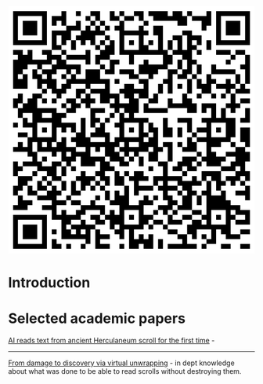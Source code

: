 ![portfolio|250](./Notatki/Semestr%203/Język%20angielski%20-%20C1.1/Ćwiczenia/Portfolio/The%20Elder%20Scrolls/portfolio.png)
# Introduction

# Selected academic papers

[AI reads text from ancient Herculaneum scroll for the first time](/Notatki/Semestr%203/Język%20angielski%20-%20C1.1/Ćwiczenia/Portfolio/The%20Elder%20Scrolls/AI%20reads%20text%20from%20ancient%20Herculaneum%20scroll%20for%20the%20first%20time.md) - 

---

[From damage to discovery via virtual unwrapping](/Notatki/Semestr%203/Język%20angielski%20-%20C1.1/Ćwiczenia/Portfolio/The%20Elder%20Scrolls/From%20damage%20to%20discovery%20via%20virtual%20unwrapping.md) - in dept knowledge about what was done to be able to read scrolls without destroying them.